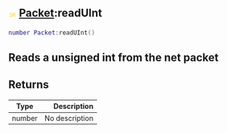 ## ![shared](.gitbook/assets/shared.png) [Packet](./home/Packet):readUInt

```lua
number Packet:readUInt()
```

Reads a unsigned int from the net packet
------
## Returns

| Type   | Description |
| ------ | ----------: |
| number | No description |

